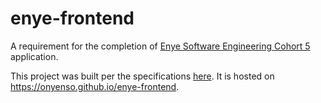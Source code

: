 # enye-frontend
A requirement for the completion of [Enye Software Engineering Cohort 5](https://enye.tech/apply) application.

This project was built per the specifications [here](https://www.notion.so/Phase-1-1-Front-end-e78495dcf1d44496bfe788e85f2bea7e). It is hosted on https://onyenso.github.io/enye-frontend.
